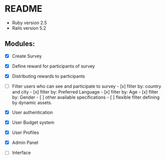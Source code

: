 # README


* Ruby version 2.5
* Rails version 5.2



## Modules:

- [x] Create Survey
- [x] Define reward for participants of survey
- [x] Distributing rewards to participants
- [ ] Filter users who can see and participate to survey
		- [x] filter by: country and city
		- [x] filter by: Preferred Language
		- [x] filter by: Age
		- [x] filter by: Gender
		- [ ] other available specifications
		- [ ] flexible filter defining by dynamic assets.
- [x] User authentication
- [x] User Budget system
- [x] User Profiles
- [x] Admin Panel 

- [ ] Interface





